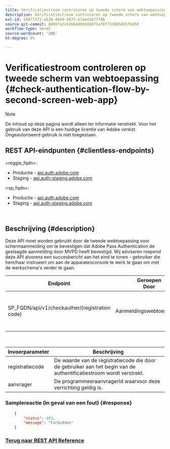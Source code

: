 ```yaml
---
title: Verificatiestroom controleren op tweede scherm van webtoepassing
description: Verificatiestroom controleren op tweede scherm van webtoepassing
exl-id: 5807f372-a520-4069-b837-67ae41b7f79b
source-git-commit: 8896fa2242664d09ddd871af8f72d8858d1f0d50
workflow-type: tm+mt
source-wordcount: '206'
ht-degree: 0%

---
```


# Verificatiestroom controleren op tweede scherm van webtoepassing {#check-authentication-flow-by-second-screen-web-app}

>[!NOTE]
>
>De inhoud op deze pagina wordt alleen ter informatie verstrekt. Voor het gebruik van deze API is een huidige licentie van Adobe vereist. Ongeautoriseerd gebruik is niet toegestaan.

## REST API-eindpunten {#clientless-endpoints}

&lt;reggie_fqdn>:

* Productie - [api.auth.adobe.com](http://api.auth.adobe.com/)
* Staging - [api.auth-staging.adobe.com](http://api.auth-staging.adobe.com/)

&lt;sp_fqdn>:

* Productie - [api.auth.adobe.com](http://api.auth.adobe.com/)
* Staging - [api.auth-staging.adobe.com](http://api.auth-staging.adobe.com/)

</br>

## Beschrijving {#description}

Deze API moet worden gebruikt door de tweede webtoepassing voor schermaanmelding om te bevestigen dat Adobe Pass Authentication de geslaagde aanmelding door MVPD heeft bevestigd. Wij adviseren roepend deze API alvorens een succesbericht aan het eind te tonen - gebruiker die hem/haar instrueert om aan de apparatenconsole te werk te gaan om met de werkschema&#39;s verder te gaan.


| Endpoint | Geroepen  </br>Door | Invoer   </br>Params | HTTP  </br>Methode | Antwoord | HTTP  </br>Antwoord |
| --- | --- | --- | --- | --- | --- |
| SP_FQDN/api/v1/checkauther/{registration code} | Aanmeldingswebtoepassing | 1. Registratiecode  </br>    (component Path)</br>2.  aanvrager  </br>    (Verplicht) | GET | XML of JSON met foutdetails als dit mislukt. | 200 - Succes   </br>403 - verboden |

</br>

| Invoerparameter | Beschrijving |
| ----------------- | --------------------------------------------------------------------------------------------- |
| registratiecode | De waarde van de registratiecode die door de gebruiker aan het begin van de authentificatiestroom wordt verstrekt. |
| aanvrager | De programmeeraanvragerId waarvoor deze verrichting geldig is. |


### Samplereactie (in geval van een fout) {#response}

```JSON
    {
        "status": 403,
        "message": "Forbidden"
    }
```

### [Terug naar REST API Reference](/help/authentication/rest-api-reference.md)
